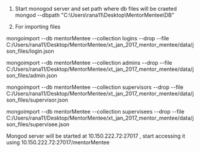 1. Start monogod server and set path where db files will be craeted
   mongod --dbpath "C:\Users\rana11\Desktop\MentorMentee\DB"

2. For importing files 

mongoimport --db mentorMentee --collection logins  --drop --file C:/Users/rana11/Desktop/MentorMentee/xt_jan_2017_mentor_mentee/data/json_files/login.json

mongoimport --db mentorMentee --collection admins  --drop --file C:/Users/rana11/Desktop/MentorMentee/xt_jan_2017_mentor_mentee/data/json_files/admin.json

mongoimport --db mentorMentee --collection supervisors  --drop --file C:/Users/rana11/Desktop/MentorMentee/xt_jan_2017_mentor_mentee/data/json_files/supervisor.json

mongoimport --db mentorMentee --collection supervisees  --drop --file C:/Users/rana11/Desktop/MentorMentee/xt_jan_2017_mentor_mentee/data/json_files/supervisee.json

Mongod server will be started at 10.150.222.72:27017 , start accessing it using 10.150.222.72:27017/mentorMentee